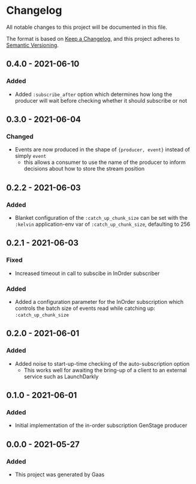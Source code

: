 # Changelog

All notable changes to this project will be documented in this file.

The format is based on [Keep a
Changelog](https://keepachangelog.com/en/1.0.0/), and this project adheres to
[Semantic Versioning](https://semver.org/spec/v2.0.0.html).

## 0.4.0 - 2021-06-10

### Added

- Added `:subscribe_after` option which determines how long the producer will
  wait before checking whether it should subscribe or not

## 0.3.0 - 2021-06-04

### Changed

- Events are now produced in the shape of `{producer, event}` instead of simply
  `event`
    - this allows a consumer to use the name of the producer to inform decisions
      about how to store the stream position

## 0.2.2 - 2021-06-03

### Added

- Blanket configuration of the `:catch_up_chunk_size` can be set with the
  `:kelvin` application-env var of `:catch_up_chunk_size`, defaulting to 256

## 0.2.1 - 2021-06-03

### Fixed

- Increased timeout in call to subscibe in InOrder subscriber

### Added

- Added a configuration parameter for the InOrder subscription which controls
  the batch size of events read while catching up: `:catch_up_chunk_size`

## 0.2.0 - 2021-06-01

### Added

- Added noise to start-up-time checking of the auto-subscription option
    - This works well for awaiting the bring-up of a client to an external
      service such as LaunchDarkly

## 0.1.0 - 2021-06-01

### Added

- Initial implementation of the in-order subscription GenStage producer

## 0.0.0 - 2021-05-27

### Added

- This project was generated by Gaas
